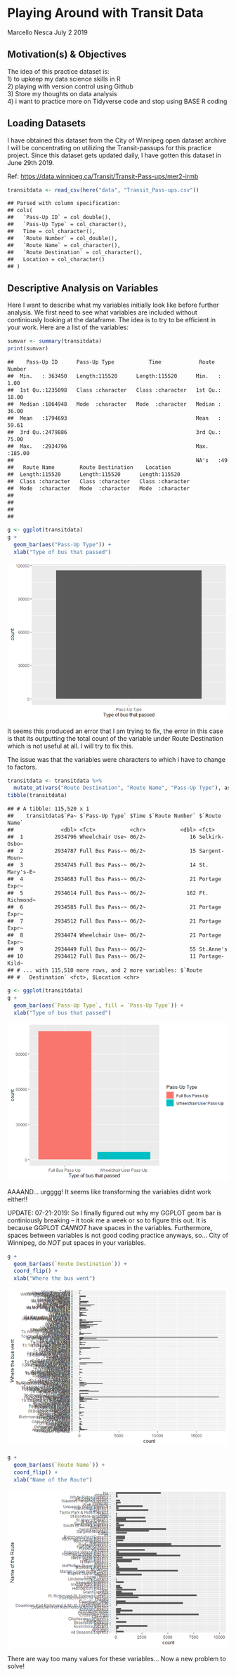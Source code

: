 Playing Around with Transit Data
================
Marcello Nesca
July 2 2019

## Motivation(s) & Objectives

The idea of this practice dataset is:  
1\) to upkeep my data science skills in R  
2\) playing with version control using Github  
3\) Store my thoughts on data analysis  
4\) i want to practice more on Tidyverse code and stop using BASE R
coding

## Loading Datasets

I have obtained this dataset from the City of Winnipeg open dataset
archive I will be concentrating on utilizing the Transit-passups for
this practice project. Since this dataset gets updated daily, I have
gotten this dataset in June 29th 2019.

Ref: <https://data.winnipeg.ca/Transit/Transit-Pass-ups/mer2-irmb>

``` r
transitdata <- read_csv(here("data", "Transit_Pass-ups.csv"))
```

    ## Parsed with column specification:
    ## cols(
    ##   `Pass-Up ID` = col_double(),
    ##   `Pass-Up Type` = col_character(),
    ##   Time = col_character(),
    ##   `Route Number` = col_double(),
    ##   `Route Name` = col_character(),
    ##   `Route Destination` = col_character(),
    ##   Location = col_character()
    ## )

## Descriptive Analysis on Variables

Here I want to describe what my variables initially look like before
further analysis. We first need to see what variables are included
without continiously looking at the dataframe. The idea is to try to be
efficient in your work. Here are a list of the variables:

``` r
sumvar <- summary(transitdata)
print(sumvar)
```

    ##    Pass-Up ID      Pass-Up Type           Time            Route Number   
    ##  Min.   : 363450   Length:115520      Length:115520      Min.   :  1.00  
    ##  1st Qu.:1235098   Class :character   Class :character   1st Qu.: 18.00  
    ##  Median :1864948   Mode  :character   Mode  :character   Median : 36.00  
    ##  Mean   :1794693                                         Mean   : 59.61  
    ##  3rd Qu.:2479886                                         3rd Qu.: 75.00  
    ##  Max.   :2934796                                         Max.   :185.00  
    ##                                                          NA's   :49      
    ##   Route Name        Route Destination    Location        
    ##  Length:115520      Length:115520      Length:115520     
    ##  Class :character   Class :character   Class :character  
    ##  Mode  :character   Mode  :character   Mode  :character  
    ##                                                          
    ##                                                          
    ##                                                          
    ## 

``` r
g <- ggplot(transitdata)
g + 
  geom_bar(aes("Pass-Up Type")) +
  xlab("Type of bus that passed")
```

![](RMD_Wpg_Transit_Analysis_files/figure-gfm/Descriptive%20Analysis-1.png)<!-- -->

It seems this produced an error that I am trying to fix, the error in
this case is that its outputting the total count of the variable under
Route Destination which is not useful at all. I will try to fix this.

The issue was that the variables were characters to which i have to
change to factors.

``` r
transitdata <- transitdata %>% 
  mutate_at(vars("Route Destination", "Route Name", "Pass-Up Type"), as.factor)
tibble(transitdata)
```

    ## # A tibble: 115,520 x 1
    ##    transitdata$`Pa~ $`Pass-Up Type` $Time $`Route Number` $`Route Name`
    ##               <dbl> <fct>           <chr>           <dbl> <fct>        
    ##  1          2934796 Wheelchair Use~ 06/2~              16 Selkirk-Osbo~
    ##  2          2934787 Full Bus Pass-~ 06/2~              15 Sargent-Moun~
    ##  3          2934745 Full Bus Pass-~ 06/2~              14 St. Mary's-E~
    ##  4          2934683 Full Bus Pass-~ 06/2~              21 Portage Expr~
    ##  5          2934614 Full Bus Pass-~ 06/2~             162 Ft. Richmond~
    ##  6          2934585 Full Bus Pass-~ 06/2~              21 Portage Expr~
    ##  7          2934512 Full Bus Pass-~ 06/2~              21 Portage Expr~
    ##  8          2934474 Wheelchair Use~ 06/2~              21 Portage Expr~
    ##  9          2934449 Full Bus Pass-~ 06/2~              55 St.Anne's    
    ## 10          2934412 Full Bus Pass-~ 06/2~              11 Portage-Kild~
    ## # ... with 115,510 more rows, and 2 more variables: $`Route
    ## #   Destination` <fct>, $Location <chr>

``` r
g <- ggplot(transitdata)
g + 
  geom_bar(aes(`Pass-Up Type`, fill = `Pass-Up Type`)) +
  xlab("Type of bus that passed")
```

![](RMD_Wpg_Transit_Analysis_files/figure-gfm/Mutating%20character%20variables%20to%20Factors%20then%20checking%20in%20GGPLOT2-1.png)<!-- -->

AAAAND… urgggg\! It seems like transforming the variables didnt work
either\!\!

UPDATE: 07-21-2019: So I finally figured out why my GGPLOT geom bar is
continiously breaking – it took me a week or so to figure this out. It
is because GGPLOT *CANNOT* have spaces in the variables. Furthermore,
spaces between variables is not good coding practice anyways, so… City
of Winnipeg, do *NOT* put spaces in your variables.

``` r
g + 
  geom_bar(aes(`Route Destination`)) +
  coord_flip() +
  xlab("Where the bus went")
```

![](RMD_Wpg_Transit_Analysis_files/figure-gfm/Now%20lets%20see%20other%20variables!-1.png)<!-- -->

``` r
g + 
  geom_bar(aes(`Route Name`)) +
  coord_flip() +
  xlab("Name of the Route")
```

![](RMD_Wpg_Transit_Analysis_files/figure-gfm/Now%20lets%20see%20other%20variables!-2.png)<!-- -->

There are way too many values for these variables… Now a new problem to
solve\!
